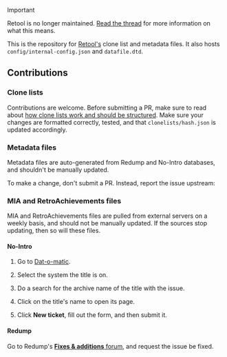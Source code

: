 > [!IMPORTANT]
> Retool is no longer maintained. [Read the thread](https://github.com/unexpectedpanda/retool/issues/337)
for more information on what this means.

This is the repository for [Retool's](https://unexpectedpanda.github.io/retool/) clone
list and metadata files. It also hosts `config/internal-config.json` and `datafile.dtd`.

## Contributions

### Clone lists

Contributions are welcome. Before submitting a PR, make sure to read about
[how clone lists work and should be structured](https://unexpectedpanda.github.io/retool/contribute-clone-lists/). Make sure your changes are formatted correctly, tested, and
that `clonelists/hash.json` is updated accordingly.

### Metadata files

Metadata files are auto-generated from Redump and No-Intro databases, and shouldn't be
manually updated.

To make a change, don't submit a PR. Instead, report the issue upstream:

### MIA and RetroAchievements files

MIA and RetroAchievements files are pulled from external servers on a weekly basis, and
should not be manually updated. If the sources stop updating, then so will these files.

#### No-Intro

1. Go to [Dat-o-matic](https://datomatic.no-intro.org/).

1. Select the system the title is on.

1. Do a search for the archive name of the title with the issue.

1. Click on the title's name to open its page.

1. Click **New ticket**, fill out the form, and then submit it.

#### Redump

Go to Redump's [**Fixes & additions** forum](http://forum.redump.org/forum/15/fixes-additions/),
and request the issue be fixed.